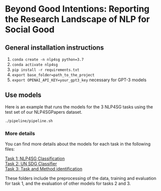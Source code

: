 # Beyond Good Intentions: Reporting the Research Landscape of NLP for Social Good


## General installation instructions

1. `conda create -n nlp4sg python=3.7`
2. `conda activate nlp4sg`
3. `pip install -r requirements.txt`
4. `export base_folder=path_to_the_project`
5. `export OPENAI_API_KEY=your_gpt3_key`  necessary for GPT-3 models


## Use models

Here is an example that runs the models for the 3 NLP4SG tasks using the test set of our NLP4SGPapers dataset.
```bash
./pipeline/pipeline.sh
```


### More details

You can find more details about the models for each task in the following files:

[Task 1: NLP4SG Classification](https://github.com/feradauto/nlp4sg/tree/main/sg_classifier)  <br/>
[Task 2: UN SDG Classifier](https://github.com/feradauto/nlp4sg/tree/main/sg_match)  <br/>
[Task 3: Task and Method identification](https://github.com/feradauto/nlp4sg/tree/main/sg_information_extraction) <br/>

These folders include the preprocessing of the data, training and evaluation for task 1, and the evaluation of other models for tasks 2 and 3.



